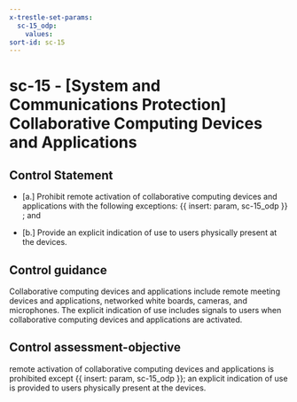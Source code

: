 ```yaml
---
x-trestle-set-params:
  sc-15_odp:
    values:
sort-id: sc-15
---
```


# sc-15 - \[System and Communications Protection\] Collaborative Computing Devices and Applications

## Control Statement

- \[a.\] Prohibit remote activation of collaborative computing devices and applications with the following exceptions: {{ insert: param, sc-15_odp }} ; and

- \[b.\] Provide an explicit indication of use to users physically present at the devices.

## Control guidance

Collaborative computing devices and applications include remote meeting devices and applications, networked white boards, cameras, and microphones. The explicit indication of use includes signals to users when collaborative computing devices and applications are activated.

## Control assessment-objective

remote activation of collaborative computing devices and applications is prohibited except {{ insert: param, sc-15_odp }};
an explicit indication of use is provided to users physically present at the devices.
